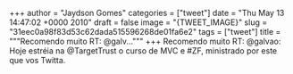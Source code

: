 
+++
author = "Jaydson Gomes"
categories = ["tweet"]
date = "Thu May 13 14:47:02 +0000 2010"
draft = false
image = "{TWEET_IMAGE}"
slug = "31eec0a98f83d53c62dada515596268de01fa6e2"
tags = ["tweet"]
title = """Recomendo muito RT: @galv..."""
+++
Recomendo muito RT: @galvao: Hoje estréia na @TargetTrust o curso de MVC e #ZF, ministrado por este que vos Twitta.
